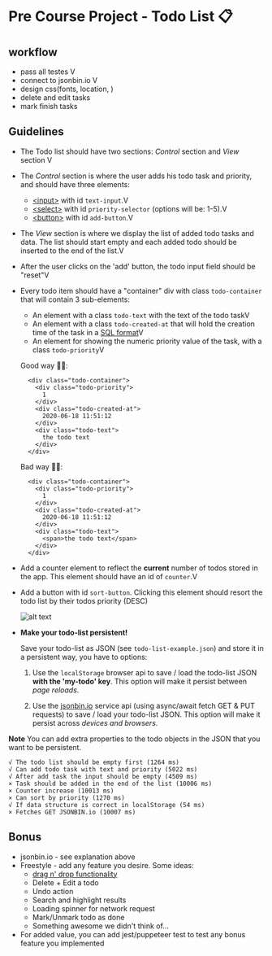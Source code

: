 #  Pre Course Project - Todo List 📋
## workflow
- pass all testes V
- connect to jsonbin.io V
- design css(fonts, location, )
- delete and edit tasks
- mark finish tasks






## Guidelines

- The Todo list should have two sections: _Control_ section and _View_ section V
- The _Control_ section is where the user adds his todo task and priority, and should have three elements:
  - [\<input\>](https://developer.mozilla.org/en-US/docs/Web/HTML/Element/input) with id `text-input`.V
  - [\<select\>](https://developer.mozilla.org/en-US/docs/Web/HTML/Element/select) with id `priority-selector` (options will be: 1-5).V
  - [\<button\>](https://developer.mozilla.org/en-US/docs/Web/HTML/Element/button) with id `add-button`.V
- The _View_ section is where we display the list of added todo tasks and data. The list should start empty and each added todo should be inserted to the end of the list.V
- After the user clicks on the 'add' button, the todo input field should be "reset"V
- Every todo item should have a "container" div with class `todo-container` that will contain 3 sub-elements:

  - An element with a class `todo-text` with the text of the todo taskV
  - An element with a class `todo-created-at` that will hold the creation time of the task in a [SQL format](https://www.w3schools.com/sql/sql_dates.asp#:~:text=SQL%20Date%20Data%20Types&text=DATE%20%2D%20format%20YYYY%2DMM%2D,YEAR%20%2D%20format%20YYYY%20or%20YY)V
  - An element for showing the numeric priority value of the task, with a class `todo-priority`V

  Good way 👍🏿:

  ```
    <div class="todo-container">
      <div class="todo-priority">
        1
      </div>
      <div class="todo-created-at">
        2020-06-18 11:51:12
      </div>
      <div class="todo-text">
        the todo text
      </div>
    </div>
  ```

  Bad way 👎🏿:

  ```
    <div class="todo-container">
      <div class="todo-priority">
        1
      </div>
      <div class="todo-created-at">
        2020-06-18 11:51:12
      </div>
      <div class="todo-text">
        <span>the todo text</span>
      </div>
    </div>
  ```

- Add a counter element to reflect the **current** number of todos stored in the app. This element should have an id of `counter`.V

- Add a button with id `sort-button`. Clicking this element should resort the todo list by their todos priority (DESC)

  ![alt text](./readme-files/todo.gif)

- **Make your todo-list persistent!**

  Save your todo-list as JSON (see `todo-list-example.json`) and store it in a persistent way, you have to options:

  1. Use the `localStorage` browser api to save / load the todo-list JSON **with the 'my-todo' key**. This option will make it persist between _page reloads_.

  2. Use the [jsonbin.io](https://jsonbin.io/) service api (using async/await fetch GET & PUT requests) to save / load your todo-list JSON. This option will make it persist across _devices and browsers_.

**Note** You can add extra properties to the todo objects in the JSON that you want to be persistent.

    √ The todo list should be empty first (1264 ms)
    √ Can add todo task with text and priority (5022 ms)
    √ After add task the input should be empty (4509 ms)
    × Task should be added in the end of the list (10006 ms)
    × Counter increase (10013 ms)
    × Can sort by priority (1270 ms)
    √ If data structure is correct in localStorage (54 ms)
    × Fetches GET JSONBIN.io (10007 ms)
## Bonus

- jsonbin.io - see explanation above
- Freestyle - add any feature you desire. Some ideas:
  - [drag n' drop functionality](https://htmldom.dev/drag-and-drop-element-in-a-list)
  - Delete + Edit a todo
  - Undo action
  - Search and highlight results
  - Loading spinner for network request
  - Mark/Unmark todo as done
  - Something awesome we didn't think of...
- For added value, you can add jest/puppeteer test to test any bonus feature you implemented


